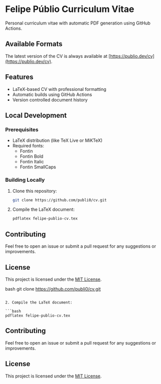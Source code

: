 # Felipe Públio Curriculum Vitae

Personal curriculum vitae with automatic PDF generation using GitHub Actions.

## Available Formats

The latest version of the CV is always available at [https://publio.dev/cv](https://publio.dev/cv).

## Features

- LaTeX-based CV with professional formatting
- Automatic builds using GitHub Actions
- Version controlled document history

## Local Development

### Prerequisites

- LaTeX distribution (like TeX Live or MiKTeX)
- Required fonts:
  - Fontin
  - Fontin Bold
  - Fontin Italic
  - Fontin SmallCaps

### Building Locally

1. Clone this repository:

   ```bash
   git clone https://github.com/publi0/cv.git
   ```

2. Compile the LaTeX document:

   ```bash
   pdflatex felipe-publio-cv.tex
   ```

## Contributing

Feel free to open an issue or submit a pull request for any suggestions or improvements.

## License

This project is licensed under the [MIT License](LICENSE).

bash
   git clone https://github.com/publi0/cv.git
   ```

2. Compile the LaTeX document:

   ```bash
   pdflatex felipe-publio-cv.tex
   ```

## Contributing

Feel free to open an issue or submit a pull request for any suggestions or improvements.

## License

This project is licensed under the [MIT License](LICENSE).
